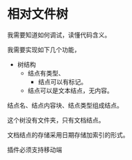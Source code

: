 # 相对文件树

我需要知道如何调试，读懂代码含义。

我需要实现如下几个功能，

- 树结构
    - 结点有类型、
      - 结点可以有标记。    
    - 结点可以是文本结点，无内容。

结点名、结点内容块、结点类型组成结点。

这个树没有文件夹，只有文档结点。

文档结点的存储采用日期存储加索引的形式。

插件必须支持移动端